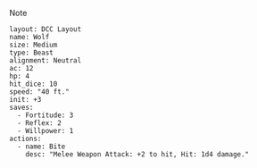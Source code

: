 > [!NOTE]
> ```statblock
> layout: DCC Layout
> name: Wolf
> size: Medium
> type: Beast
> alignment: Neutral
> ac: 12
> hp: 4
> hit_dice: 10
> speed: "40 ft."
> init: +3
> saves:
>   - Fortitude: 3 
>   - Reflex: 2
>   - Willpower: 1
> actions:
>   - name: Bite
>     desc: "Melee Weapon Attack: +2 to hit, Hit: 1d4 damage."
> ```
